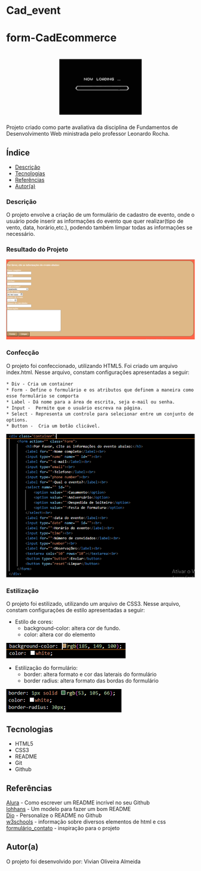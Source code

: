 # Cad_event
# form-CadEcommerce

<h1 align="center"><img src="img/loading.gif"></h1>

Projeto criado como parte avaliativa da disciplina de Fundamentos de Desenvolvimento Web ministrada pelo professor Leonardo Rocha.

## Índice

* [Descrição](#descrição)
* [Tecnologias](#tecnologias)
* [Referências](#referências)
* [Autor(a)](#autora)

### Descrição

O projeto envolve a criação de um formulário de cadastro de evento, onde o usuário pode inserir as informações do evento que quer realizar(tipo de vento, data, horário,etc.), podendo também limpar todas as informações se necessário.

### Resultado do Projeto

![Resultado final do projeto](img/Pag.PNG)

### Confecção

O projeto foi confeccionado, utilizando HTML5. Foi criado um arquivo index.html. Nesse arquivo, constam configurações apresentadas a seguir:

    * Div - Cria um container
    * Form - Define o formulário e os atributos que definem a maneira como esse formulário se comporta
    * Label - Dá nome para a área de escrita, seja e-mail ou senha.
    * Input -  Permite que o usuário escreva na página.
    * Select - Representa um controle para selecionar entre um conjunto de options.
    * Button -  Cria um botão clicável.

![construção do projeto](img/Estrutura.PNG)

### Estilização

O projeto foi estilizado, utilizando um arquivo de CSS3. Nesse arquivo, constam configurações de estilo apresentadas a seguir:

* Estilo de cores:
    * background-color: altera cor de fundo.
    * color: altera cor do elemento

![Imagem demonstrando uso do elemento citado](img/Colors.PNG)

* Estilização do formulário:
    * border: altera formato e cor das laterais do formulário
    * border radius: altera formato das bordas do formulário

![Estilização do Formulário](img/Form.PNG)

## Tecnologias

* HTML5
* CSS3
* README
* Git
* Github

## Referências

[Alura](https://www.alura.com.br/artigos/escrever-bom-readme) - Como escrever um README incrível no seu Github<br>
[lohhans](https://gist.github.com/lohhans/f8da0b147550df3f96914d3797e9fb89) - Um modelo para fazer um bom README<br>
[Dio](https://www.dio.me/articles/personalize-o-readme-no-github) - Personalize o README no Github<br>
[w3schools](https://www.w3schools.com) - informação sobre diversos elementos de html e css<br>
[formulário_contato](https://github.com/VivianOAlmeida/form_contato) - inspiração para o projeto

## Autor(a)

O projeto foi desenvolvido por:
 Vivian Oliveira Almeida